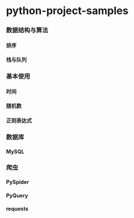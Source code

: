 # python-project-samples

### 数据结构与算法

#### 排序

#### 栈与队列


### 基本使用

#### 时间

#### 随机数

#### 正则表达式

### 数据库

#### MySQL

### 爬虫

#### PySpider

#### PyQuery

#### requests
